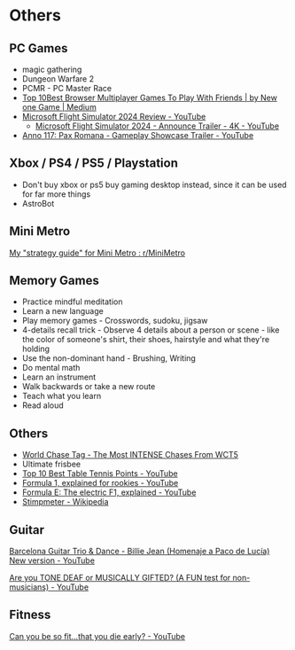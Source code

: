 # Others

## PC Games

- magic gathering
- Dungeon Warfare 2
- PCMR - PC Master Race
- [Top 10Best Browser Multiplayer Games To Play With Friends | by New one Game | Medium](https://medium.com/@gamenewone288/top-10best-browser-multiplayer-games-to-play-with-friends-4162215416c4)
- [Microsoft Flight Simulator 2024 Review - YouTube](https://www.youtube.com/watch?v=K5JqXNiWnMc)
	- [Microsoft Flight Simulator 2024 - Announce Trailer - 4K - YouTube](https://www.youtube.com/watch?v=p3xp-SnZDoY)
- [Anno 117: Pax Romana - Gameplay Showcase Trailer - YouTube](https://www.youtube.com/watch?v=GBXNl88yeW4&ab_channel=Ubisoft)

## Xbox / PS4 / PS5 / Playstation

- Don't buy xbox or ps5 buy gaming desktop instead, since it can be used for far more things
- AstroBot

## Mini Metro

[My "strategy guide" for Mini Metro : r/MiniMetro](https://www.reddit.com/r/MiniMetro/comments/ceyt26/my_strategy_guide_for_mini_metro/)

## Memory Games

- Practice mindful meditation
- Learn a new language
- Play memory games - Crosswords, sudoku, jigsaw
- 4-details recall trick - Observe 4 details about a person or scene - like the color of someone's shirt, their shoes, hairstyle and what they're holding
- Use the non-dominant hand  - Brushing, Writing
- Do mental math
- Learn an instrument
- Walk backwards or take a new route
- Teach what you learn
- Read aloud

## Others

- [World Chase Tag - The Most INTENSE Chases From WCT5](https://www.youtube.com/watch?v=bo8sSGwo1UY)
- Ultimate frisbee
- [Top 10 Best Table Tennis Points - YouTube](https://www.youtube.com/watch?v=dokC3iGTmSw)
- [Formula 1, explained for rookies - YouTube](https://www.youtube.com/watch?v=SSdsncLXLYs)
- [Formula E: The electric F1, explained - YouTube](https://www.youtube.com/watch?v=8foQERR0mc0)
- [Stimpmeter - Wikipedia](https://en.wikipedia.org/wiki/Stimpmeter)

## Guitar

[Barcelona Guitar Trio & Dance - Billie Jean (Homenaje a Paco de Lucía) New version - YouTube](https://www.youtube.com/watch?v=olHI-y3bDaM&ab_channel=MaestrosdelaGuitarra)

[Are you TONE DEAF or MUSICALLY GIFTED? (A FUN test for non-musicians) - YouTube](https://www.youtube.com/watch?v=_jtPdpWgu0w&ab_channel=PardonmyPiano)

## Fitness

[Can you be so fit...that you die early? - YouTube](https://www.youtube.com/watch?v=-3dt7rpvz4g)
